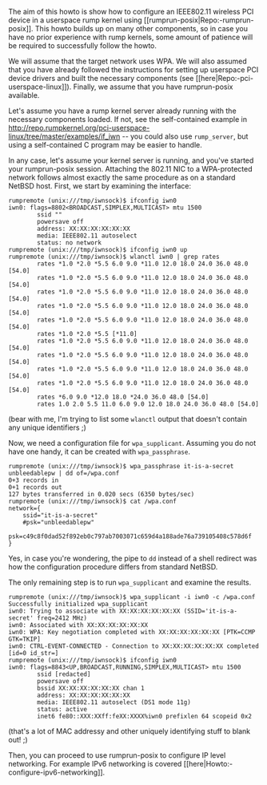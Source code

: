 The aim of this howto is show how to configure an IEEE802.11 wireless PCI device in a userspace rump kernel
using [[rumprun-posix|Repo:-rumprun-posix]].  This howto builds up on many other components, so in case you have no
prior experience with rump kernels, some amount of patience will be required to successfully follow
the howto.

We will assume that the target network uses WPA.  We will also assumed that you have already
followed the instructions for setting up userspace PCI device drivers and built the necessary
components (see [[here|Repo:-pci-userspace-linux]]). Finally, we assume that you have rumprun-posix available.

Let's assume you have a rump kernel server already running with the necessary components
loaded.  If not, see the self-contained example in http://repo.rumpkernel.org/pci-userspace-linux/tree/master/examples/if_iwn -- you could also use `rump_server`, but using a self-contained C program may be
easier to handle.

In any case, let's assume your kernel server is running, and you've started your rumprun-posix session.
Attaching the 802.11 NIC to a WPA-protected network follows almost exactly the same procedure
as on a standard NetBSD host.  First, we start by examining the interface:

```
rumpremote (unix:///tmp/iwnsock)$ ifconfig iwn0
iwn0: flags=8802<BROADCAST,SIMPLEX,MULTICAST> mtu 1500
        ssid ""
        powersave off
        address: XX:XX:XX:XX:XX:XX
        media: IEEE802.11 autoselect
        status: no network
rumpremote (unix:///tmp/iwnsock)$ ifconfig iwn0 up
rumpremote (unix:///tmp/iwnsock)$ wlanctl iwn0 | grep rates
        rates *1.0 *2.0 *5.5 6.0 9.0 *11.0 12.0 18.0 24.0 36.0 48.0 [54.0]
        rates *1.0 *2.0 *5.5 6.0 9.0 *11.0 12.0 18.0 24.0 36.0 48.0 [54.0]
        rates *1.0 *2.0 *5.5 6.0 9.0 *11.0 12.0 18.0 24.0 36.0 48.0 [54.0]
        rates *1.0 *2.0 *5.5 6.0 9.0 *11.0 12.0 18.0 24.0 36.0 48.0 [54.0]
        rates *1.0 *2.0 *5.5 6.0 9.0 *11.0 12.0 18.0 24.0 36.0 48.0 [54.0]
        rates *1.0 *2.0 *5.5 [*11.0]
        rates *1.0 *2.0 *5.5 6.0 9.0 *11.0 12.0 18.0 24.0 36.0 48.0 [54.0]
        rates *1.0 *2.0 *5.5 6.0 9.0 *11.0 12.0 18.0 24.0 36.0 48.0 [54.0]
        rates *1.0 *2.0 *5.5 6.0 9.0 *11.0 12.0 18.0 24.0 36.0 48.0 [54.0]
        rates *1.0 *2.0 *5.5 6.0 9.0 *11.0 12.0 18.0 24.0 36.0 48.0 [54.0]
        rates *6.0 9.0 *12.0 18.0 *24.0 36.0 48.0 [54.0]
        rates 1.0 2.0 5.5 11.0 6.0 9.0 12.0 18.0 24.0 36.0 48.0 [54.0]
```

(bear with me, I'm trying to list some `wlanctl` output that doesn't
contain any unique identifiers ;)

Now, we need a configuration file for `wpa_supplicant`.  Assuming you do
not have one handy, it can be created with `wpa_passphrase`.

```
rumpremote (unix:///tmp/iwnsock)$ wpa_passphrase it-is-a-secret unbleedablepw | dd of=/wpa.conf
0+3 records in
0+1 records out
127 bytes transferred in 0.020 secs (6350 bytes/sec)
rumpremote (unix:///tmp/iwnsock)$ cat /wpa.conf
network={
	ssid="it-is-a-secret"
	#psk="unbleedablepw"
	psk=c49c8f0dad52f892eb0c797ab7003071c659d4a188ade76a739105408c578d6f
}
```

Yes, in case you're wondering, the pipe to `dd` instead of a shell redirect was how the configuration
procedure differs from standard NetBSD.

The only remaining step is to run `wpa_supplicant` and examine the results.

```
rumpremote (unix:///tmp/iwnsock)$ wpa_supplicant -i iwn0 -c /wpa.conf
Successfully initialized wpa_supplicant
iwn0: Trying to associate with XX:XX:XX:XX:XX:XX (SSID='it-is-a-secret' freq=2412 MHz)
iwn0: Associated with XX:XX:XX:XX:XX:XX
iwn0: WPA: Key negotiation completed with XX:XX:XX:XX:XX:XX [PTK=CCMP GTK=TKIP]
iwn0: CTRL-EVENT-CONNECTED - Connection to XX:XX:XX:XX:XX:XX completed [id=0 id_str=]
rumpremote (unix:///tmp/iwnsock)$ ifconfig iwn0
iwn0: flags=8843<UP,BROADCAST,RUNNING,SIMPLEX,MULTICAST> mtu 1500
        ssid [redacted]
        powersave off
        bssid XX:XX:XX:XX:XX:XX chan 1
        address: XX:XX:XX:XX:XX:XX
        media: IEEE802.11 autoselect (DS1 mode 11g)
        status: active
        inet6 fe80::XXX:XXff:feXX:XXXX%iwn0 prefixlen 64 scopeid 0x2
```

(that's a lot of MAC addressy and other uniquely identifying stuff to
blank out! ;)

Then, you can proceed to use rumprun-posix to configure IP level networking.
For example IPv6 networking is covered [[here|Howto:-configure-ipv6-networking]].
